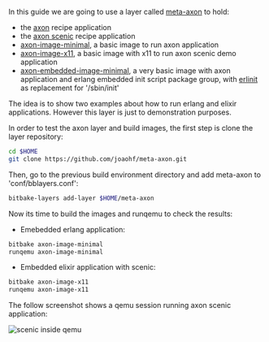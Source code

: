 In this guide we are going to use a layer called
[meta-axon](https://github.com/joaohf/meta-axon) to hold:

- the
  [axon](https://github.com/joaohf/meta-axon/blob/master/recipes-extended/axon/axon_git.bb)
  recipe application
- the
  [axon scenic](https://github.com/joaohf/meta-axon/blob/master/recipes-extended/axon/axon-scenic_git.bb)
  recipe application
- [axon-image-minimal](https://github.com/joaohf/meta-axon/blob/master/recipes-extended/image/axon-image-minimal.bb),
  a basic image to run axon application
- [axon-image-x11](https://github.com/joaohf/meta-axon/blob/master/recipes-graphics/images/axon-image-x11.bb),
  a basic image with x11 to run axon scenic demo application
- [axon-embedded-image-minimal](https://github.com/joaohf/meta-axon/blob/master/recipes-extended/image/axon-embedded-image-minimal.bb),
  a very basic image with axon application and erlang embedded init script
  package group, with [erlinit](https://github.com/nerves-project/erlinit) as
  replacement for '/sbin/init'

The idea is to show two examples about how to run erlang and elixir
applications. However this layer is just to demonstration purposes.

In order to test the axon layer and build images, the first step is clone the
layer repository:

```bash
cd $HOME
git clone https://github.com/joaohf/meta-axon.git
```

Then, go to the previous build environment directory and add meta-axon to
'conf/bblayers.conf':

```bash
bitbake-layers add-layer $HOME/meta-axon
```

Now its time to build the images and runqemu to check the results:

- Emebedded erlang application:

```bash
bitbake axon-image-minimal
runqemu axon-image-minimal
```

- Embedded elixir application with scenic:

```bash
bitbake axon-image-x11
runqemu axon-image-x11
```

The follow screenshot shows a qemu session running axon scenic application:

![scenic inside qemu](_media/axon_scenic_qemu.png)

